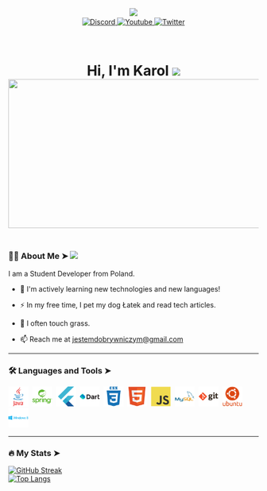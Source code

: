 <div id="header" align="center">
  <img src="https://media.giphy.com/media/M9gbBd9nbDrOTu1Mqx/giphy.gif" width="200"/>
  <div id="badges">
  <a href="KarolGajda#5694">
    <img src="https://img.shields.io/badge/Discord-blueviolet?style=for-the-badge&logo=discord&logoColor=white" alt="Discord"/>
  </a>
  <a href="https://www.youtube.com/channel/UCp21VGJwuvn7Syav5-Gr9kw">
    <img src="https://img.shields.io/badge/YouTube-red?style=for-the-badge&logo=youtube&logoColor=white" alt="Youtube"/>
  </a>
  <a href="https://twitter.com/ThisKarolGajda">
    <img src="https://img.shields.io/badge/Twitter-blue?style=for-the-badge&logo=twitter&logoColor=white" alt="Twitter"/>
  </a>
  <br>
  <img src="https://komarev.com/ghpvc/?username=thiskarolgajda" alt=""/>
  </div>
  <br>
   <h1> 
     Hi, I'm Karol
     <img src="https://media.giphy.com/media/hvRJCLFzcasrR4ia7z/giphy.gif" width="30px"/>
     <br>
     <img src="https://media.tenor.com/GfSX-u7VGM4AAAAC/coding.gif" width="600" height="300"/>
   <h1/>
</div>

### :man_technologist: About Me ➤ <img src="https://media.giphy.com/media/WUlplcMpOCEmTGBtBW/giphy.gif" width="30">
I am a Student Developer from Poland.
- :telescope: I'm actively learning new technologies and new languages!

- :zap: In my free time, I pet my dog Łatek and read tech articles.

- :seedling: I often touch grass.

- :mailbox: Reach me at jestemdobrywniczym@gmail.com

---

### :hammer_and_wrench: Languages and Tools ➤
<div>
  <img src="https://github.com/devicons/devicon/blob/master/icons/java/java-original-wordmark.svg" title="Java" alt="Java" width="40" height="40"/>&nbsp;
  <img src="https://github.com/devicons/devicon/blob/master/icons/spring/spring-original-wordmark.svg" title="Spring" alt="Spring" width="40" height="40"/>&nbsp;
  <img src="https://github.com/devicons/devicon/blob/master/icons/flutter/flutter-original.svg" title="Flutter" alt="Flutter" width="40" height="40"/>&nbsp;
  <img src="https://github.com/devicons/devicon/blob/master/icons/dart/dart-original-wordmark.svg" title="Dart" **alt="Dart" width="40" height="40"/>&nbsp;
  <img src="https://github.com/devicons/devicon/blob/master/icons/css3/css3-plain-wordmark.svg"  title="CSS3" alt="CSS" width="40" height="40"/>&nbsp;
  <img src="https://github.com/devicons/devicon/blob/master/icons/html5/html5-original.svg" title="HTML5" alt="HTML" width="40" height="40"/>&nbsp;
  <img src="https://github.com/devicons/devicon/blob/master/icons/javascript/javascript-original.svg" title="JavaScript" alt="JavaScript" width="40" height="40"/>&nbsp;
  <img src="https://github.com/devicons/devicon/blob/master/icons/mysql/mysql-original-wordmark.svg" title="MySQL"  alt="MySQL" width="40" height="40"/>&nbsp;
  <img src="https://github.com/devicons/devicon/blob/master/icons/git/git-original-wordmark.svg" title="Git" **alt="Git" width="40" height="40"/>&nbsp;
  <img src="https://github.com/devicons/devicon/blob/master/icons/ubuntu/ubuntu-plain-wordmark.svg" title="Ubuntu" **alt="Ubuntu" width="40" height="40"/>&nbsp;
  <img src="https://github.com/devicons/devicon/blob/master/icons/windows8/windows8-original-wordmark.svg" title="Windows" **alt="Windows" width="40" height="40"/>
</div>
  
---

### :fire: My Stats ➤
[![GitHub Streak](http://github-readme-streak-stats.herokuapp.com?user=ThisKarolGajda)](https://git.io/streak-stats)  
[![Top Langs](https://github-readme-stats.vercel.app/api/top-langs/?username=thiskarolgajda)](https://github.com/anuraghazra/github-readme-stats)

